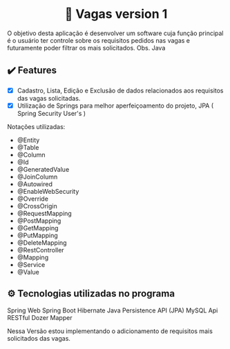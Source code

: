 <h1 align="center">🎲 Vagas version 1</h1>
<p>O objetivo desta aplicação é desenvolver um software cuja função principal é o usuário ter controle sobre os requisitos pedidos nas vagas e futuramente poder filtrar os mais solicitados.
Obs. Java</p>

## :heavy_check_mark: Features
- [x] Cadastro, Lista, Edição e Exclusão de dados relacionados aos requisitos das vagas solicitadas.
- [x] Utilização de Springs para melhor aperfeiçoamento do projeto, JPA ( Spring Security User's )

Notações utilizadas: 
* @Entity
* @Table
* @Column
* @Id
* @GeneratedValue
* @JoinColumn
* @Autowired
* @EnableWebSecurity
* @Override
* @CrossOrigin
* @RequestMapping
* @PostMapping
* @GetMapping
* @PutMapping
* @DeleteMapping
* @RestController
* @Mapping
* @Service
* @Value

## ⚙ Tecnologias utilizadas no programa

Spring Web
Spring Boot
Hibernate
Java Persistence API (JPA)
MySQL
Api RESTful
Dozer Mapper

Nessa Versão estou implementando o adicionamento de requisitos mais solicitados das vagas.
